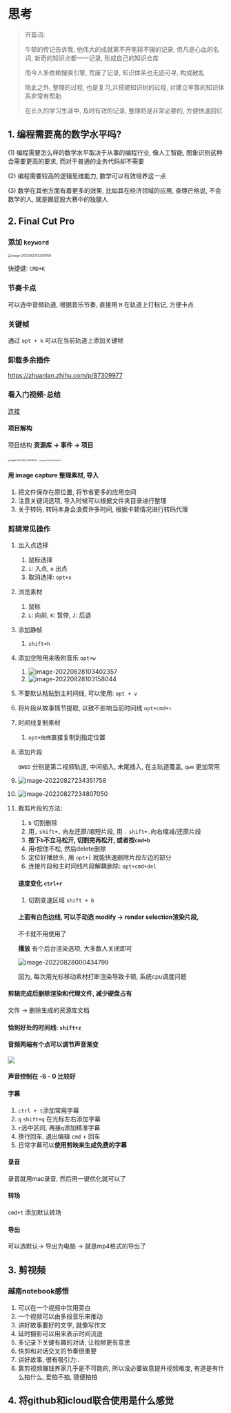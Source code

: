 # 思考

> 开篇词:
>
> 牛顿的传记告诉我, 他伟大的成就离不开笔耕不辍的记录, 但凡是心血的名词, 新奇的知识点都一一记录, 形成自己的知识仓库
>
> 而今人多依赖搜索引擎, 荒废了记录, 知识体系也无迹可寻, 构成散乱
>
> 除此之外, 整理的过程, 也是复习,并搭建知识树的过程, 对建立牢靠的知识体系非常有帮助
>
> 在长久的学习生涯中, 及时有效的记录, 整理将是非常必要的, 方便快速回忆

## 1. 编程需要高的数学水平吗?

(1) 编程需要怎么样的数学水平取决于从事的编程行业, 像人工智能, 图象识别这种会需要更高的要求, 而对于普通的业务代码却不需要

(2) 编程需要较高的逻辑思维能力, 数学可以有效培养这一点

(3) 数学在其他方面有着更多的效果, 比如其在经济领域的应用, 查理芒格说, 不会数学的人, 就是踢屁股大赛中的独腿人



## 2. Final Cut Pro

### 添加 `keyword`

<img src="http://bucket-picbed.oss-cn-shanghai.aliyuncs.com/img/image-20220823132016159.png" alt="image-20220823132016159" style="zoom: 50%;" />

快捷键: `CMD+K`

### 节奏卡点

可以选中音频轨道, 根据音乐节奏, 直接用 `M` 在轨道上打标记, 方便卡点

### 关键帧

通过 `opt + k` 可以在当前轨道上添加关键帧

### 卸载多余插件

https://zhuanlan.zhihu.com/p/87309977



### 看入门视频-总结

[连接](https://www.youtube.com/watch?v=3pGGTkeazH0)

#### 项目解构

项目结构 **资源库 -> 事件 -> 项目**

<img src="http://bucket-picbed.oss-cn-shanghai.aliyuncs.com/img/image-20220827224848156.png" alt="image-20220827224848156" style="zoom: 33%;" />

<img src="http://bucket-picbed.oss-cn-shanghai.aliyuncs.com/img/image-20220827225001209.png" alt="image-20220827225001209" style="zoom: 25%;" />



#### 用 image capture 整理素材, 导入

1. 把文件保存在原位置, 将节省更多的应用空间
2. 注意关键词选项, 导入时候可以根据文件夹目录进行整理
3. 关于转码, 转码本身会浪费许多时间, 根据卡顿情况进行转码代理



### 剪辑常见操作

1. 出入点选择

   1. 鼠标选择
   2. `i`: 入点, `o` 出点
   3. 取消选择: `opt+x`

2. 浏览素材

   1. 鼠标
   2. `L`: 向前, `K`: 暂停, `J`: 后退

3. 添加静帧

   1. `shift+h`

4. 添加空隙用来吸附音乐 `opt+w`

   1. ![image-20220828103402357](http://bucket-picbed.oss-cn-shanghai.aliyuncs.com/img/image-20220828103402357.png)
   2. ![image-20220828103158044](http://bucket-picbed.oss-cn-shanghai.aliyuncs.com/img/image-20220828103158044.png)

5. 不要默认粘贴到主时间线, 可以使用: `opt + v`

6. 将片段从故事情节提取, 以致不影响当前时间线 `opt+cmd+↑`

7. 时间线复制素材

   1. `opt+拖拽`直接复制到指定位置

8. 添加片段

   `QWED` 分别是第二视频轨道, 中间插入, 末尾插入, 在主轨道覆盖, `qwe` 更加常用

9. ![image-20220827234351758](http://bucket-picbed.oss-cn-shanghai.aliyuncs.com/img/image-20220827234351758.png)

10. ![image-20220827234807050](http://bucket-picbed.oss-cn-shanghai.aliyuncs.com/img/image-20220827234807050.png)

11. 裁剪片段的方法:

    1. `b` 切割删除
    2. 用`,` `shift+,` 向左还原/缩短片段, 用 `.` `shift+.`向右缩减/还原片段
    3. **按下`b`不立马松开, 切割完再松开, 或者按`cmd+b`**
    4. 用r按住不松, 然后delete删除
    5. 定位好播放头, 用 `opt+[` 就能快速删除片段左边的部分
    6. 连接片段和主时间线片段解耦删除: `opt+cmd+del`

    #### 速度变化 `ctrl+r`

    1. 切割变速区域 `shift + b`

    #### 上面有白色边线, 可以手动选 modify -> render selection渲染片段, 

    不卡就不用使用了

    **播放** 有个后台渲染选项, 大多数人关闭即可

    ![image-20220828000434799](http://bucket-picbed.oss-cn-shanghai.aliyuncs.com/img/image-20220828000434799.png)

    因为, 每次用光标移动素材打断渲染导致卡顿, 系统cpu调度问题

#### 剪辑完成后删除渲染和代理文件, 减少硬盘占有

文件 -> 删除生成的资源库文档

#### 恰到好处的时间线: `shift+z`

#### 音频两端有个点可以调节声音渐变

![](http://bucket-picbed.oss-cn-shanghai.aliyuncs.com/img/image-20220828000935632.png)

#### 声音控制在 -6 - 0 比较好



#### 字幕

1. `ctrl + t`添加常用字幕
2. `q` `shift+q` 在光标左右添加字幕
3. `r`选中区间, 再接`q`添加精准字幕
4. 换行回车, 退出编辑 `cmd` + 回车
5. 日常字幕可以**使用剪映来生成免费的字幕**



#### 录音

录音就用mac录音, 然后用一键优化就可以了

#### 转场

`cmd+t` 添加默认转场



#### 导出

可以选默认-> 导出为电脑 -> 就是mp4格式的导出了

## 3. 剪视频

### 越南notebook感悟

1. 可以在一个视频中饮用旁白
2. 一个视频可以由多段音乐来推动
3. 讲好故事要好的文字, 就像写作文
4. 延时摄影可以用来表示时间流逝
5. 多记录下关键有趣的对话, 让视频更有意思
6. 快剪和对话交叉的节奏很重要
7. 讲好故事, 很有吸引力..
8. 靠剪视频赚钱养家几乎是不可能的, 所以没必要故意提升视频难度, 有道是有什么拍什么, 爱拍不拍, 随便拍拍



## 4. 将github和icloud联合使用是什么感觉




